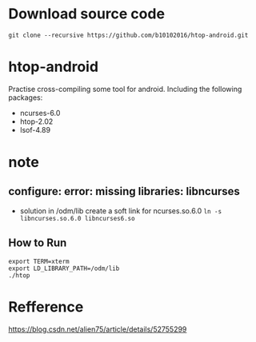 # Download source code

`git clone --recursive https://github.com/b10102016/htop-android.git`

# htop-android
Practise cross-compiling some tool for android.
Including the following packages:

- ncurses-6.0
- htop-2.02
- lsof-4.89

# note
## configure: error: missing libraries:  libncurses
- solution
in /odm/lib create a soft link for ncurses.so.6.0
`ln -s libncurses.so.6.0 libncurses6.so` 

## How to Run

```
export TERM=xterm
export LD_LIBRARY_PATH=/odm/lib
./htop
```

# Refference
https://blog.csdn.net/alien75/article/details/52755299


